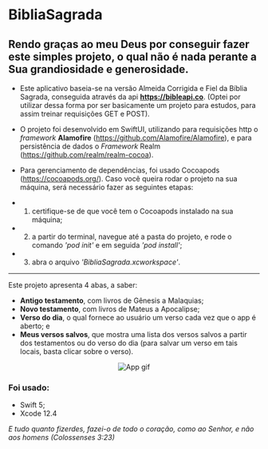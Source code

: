 # BibliaSagrada



Rendo graças ao meu Deus por conseguir fazer este simples projeto, o qual não é nada perante a Sua grandiosidade e generosidade.
----

- Este aplicativo baseia-se na versão Almeida Corrigida e Fiel da Bíblia Sagrada, conseguida através da api **https://bibleapi.co**. (Optei por utilizar dessa forma por ser basicamente um projeto para estudos, para assim treinar requisições GET e POST).

- O projeto foi desenvolvido em SwiftUI, utilizando para requisições http o *framework* **Alamofire** (https://github.com/Alamofire/Alamofire), e para persistência de dados o *Framework* Realm (https://github.com/realm/realm-cocoa).

- Para gerenciamento de dependências, foi usado Cocoapods (https://cocoapods.org/). Caso você queira rodar o projeto na sua máquina, será necessário fazer as seguintes etapas:
- 1) certifique-se de que você tem o Cocoapods instalado na sua máquina;
- 2) a partir do terminal, navegue até a pasta do projeto, e rode o comando *'pod init'* e em seguida *'pod install'*;
- 3) abra o arquivo *'BibliaSagrada.xcworkspace'*.

----
Este projeto apresenta 4 abas, a saber:
- **Antigo testamento**, com livros de Gênesis a Malaquias;
- **Novo testamento**, com livros de Mateus a Apocalipse;
- **Verso do dia**, o qual fornece ao usuário um verso cada vez que o app é aberto; e
- **Meus versos salvos**, que mostra uma lista dos versos salvos a partir dos testamentos ou do verso do dia (para salvar um verso em tais locais, basta clicar sobre o verso).

<p align="center">  
  <img src="https://github.com/AdrianoAntoniev/BibliaSagrada/blob/master/output.gif?raw=true" alt="App gif"/>
</p>

### Foi usado:
- Swift 5;
- Xcode 12.4

*E tudo quanto fizerdes, fazei-o de todo o coração, como ao Senhor, e não aos homens (Colossenses 3:23)*
